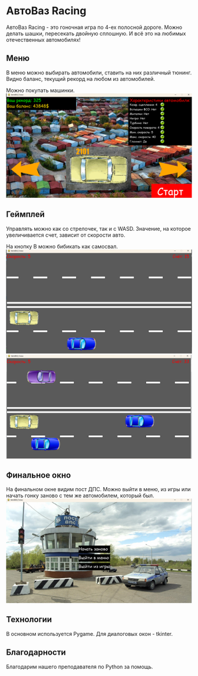# АвтоВаз Racing
АвтоВаз Racing - это гоночная игра по 4-ех полосной дороге. Можно делать шашки,
пересекать двойную сплошную. И всё это на любимых отечественных автомобилях!

## Меню
В меню можно выбирать автомобили, ставить на них различный тюнинг.
Видно баланс, текущий рекорд на любом из автомобилей.

Можно покупать машинки.
![img.png](images_for_readme/img.png)

## Геймплей
Управлять можно как со стрелочек, так и с WASD. Значение, на которое
 увеличивается счет, зависит от скорости авто.

На кнопку B можно бибикать как самосвал.
![img_1.png](images_for_readme/img_1.png)
![img_2.png](images_for_readme/img_2.png)

## Финальное окно
На финальном окне видим пост ДПС. Можно выйти в меню, из игры или
 начать гонку заново с тем же автомобилем, который был.
![img_3.png](images_for_readme/img_3.png)

## Технологии
В основном используется Pygame. Для диалоговых окон - tkinter.

## Благодарности
Благодарим нашего преподавателя по Python за помощь.